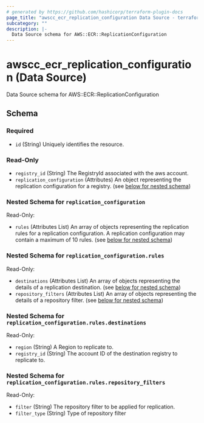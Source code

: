 ```yaml
---
# generated by https://github.com/hashicorp/terraform-plugin-docs
page_title: "awscc_ecr_replication_configuration Data Source - terraform-provider-awscc"
subcategory: ""
description: |-
  Data Source schema for AWS::ECR::ReplicationConfiguration
---
```


# awscc_ecr_replication_configuration (Data Source)

Data Source schema for AWS::ECR::ReplicationConfiguration



<!-- schema generated by tfplugindocs -->
## Schema

### Required

- `id` (String) Uniquely identifies the resource.

### Read-Only

- `registry_id` (String) The RegistryId associated with the aws account.
- `replication_configuration` (Attributes) An object representing the replication configuration for a registry. (see [below for nested schema](#nestedatt--replication_configuration))

<a id="nestedatt--replication_configuration"></a>
### Nested Schema for `replication_configuration`

Read-Only:

- `rules` (Attributes List) An array of objects representing the replication rules for a replication configuration. A replication configuration may contain a maximum of 10 rules. (see [below for nested schema](#nestedatt--replication_configuration--rules))

<a id="nestedatt--replication_configuration--rules"></a>
### Nested Schema for `replication_configuration.rules`

Read-Only:

- `destinations` (Attributes List) An array of objects representing the details of a replication destination. (see [below for nested schema](#nestedatt--replication_configuration--rules--destinations))
- `repository_filters` (Attributes List) An array of objects representing the details of a repository filter. (see [below for nested schema](#nestedatt--replication_configuration--rules--repository_filters))

<a id="nestedatt--replication_configuration--rules--destinations"></a>
### Nested Schema for `replication_configuration.rules.destinations`

Read-Only:

- `region` (String) A Region to replicate to.
- `registry_id` (String) The account ID of the destination registry to replicate to.


<a id="nestedatt--replication_configuration--rules--repository_filters"></a>
### Nested Schema for `replication_configuration.rules.repository_filters`

Read-Only:

- `filter` (String) The repository filter to be applied for replication.
- `filter_type` (String) Type of repository filter
